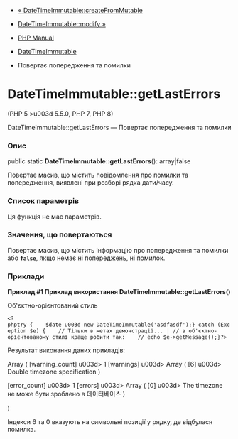 - [«
DateTimeImmutable::createFromMutable](datetimeimmutable.createfrommutable.md)
- [DateTimeImmutable::modify »](datetimeimmutable.modify.md)

- [PHP Manual](index.md)
- [DateTimeImmutable](class.datetimeimmutable.md)
- Повертає попередження та помилки

# DateTimeImmutable::getLastErrors

(PHP 5 \>u003d 5.5.0, PHP 7, PHP 8)

DateTimeImmutable::getLastErrors — Повертає попередження та помилки

### Опис

public static **DateTimeImmutable::getLastErrors**(): array\|false

Повертає масив, що містить повідомлення про помилки та попередження,
виявлені при розборі рядка дати/часу.

### Список параметрів

Ця функція не має параметрів.

### Значення, що повертаються

Повертає масив, що містить інформацію про попередження та помилки або
**`false`**, якщо немає ні попереджень, ні помилок.

### Приклади

**Приклад #1 Приклад використання
**DateTimeImmutable::getLastErrors()****

Об'єктно-орієнтований стиль

` <?phptry {    $date u003d new DateTimeImmutable('asdfasdf');} catch (Exception $e) {    // Тільки в метах демонстрації... | // в об'єктно-орієнтованому стилі краще робити так:    // echo $e->getMessage();}?> `

Результат виконання даних прикладів:

Array
(
[warning_count] u003d> 1
[warnings] u003d> Array
(
[6] u003d> Double timezone specification
)

[error_count] u003d> 1
[errors] u003d> Array
(
[0] u003d> The timezone не може бути зроблено в 데이터베이스
)

)

Індекси 6 та 0 вказують на символьні позиції у рядку, де відбулася
помилка.
